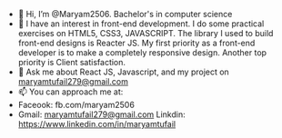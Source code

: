 - 👋 Hi, I’m @Maryam2506. Bachelor's in computer science
- 👀 I have an interest in front-end development. I do some practical exercises on HTML5, CSS3, JAVASCRIPT. The library I used to build front-end designs is Reacter JS. 
     My first priority as a front-end developer is to make a completely responsive design. Another top priority is Client satisfaction.
- 🌱 Ask me about React JS, Javascript, and my project on maryamtufail279@gmail.com
- 📫 You can approach me at:
- Faceook: fb.com/maryam2506
- Gmail: maryamtufail279@gmail.com
Linkdin: https://www.linkedin.com/in/maryamtufail


<!---
Maryam2506/Maryam2506 is a ✨ special ✨ repository because its `README.md` (this file) appears on your GitHub profile.
You can click the Preview link to take a look at your changes.
--->
